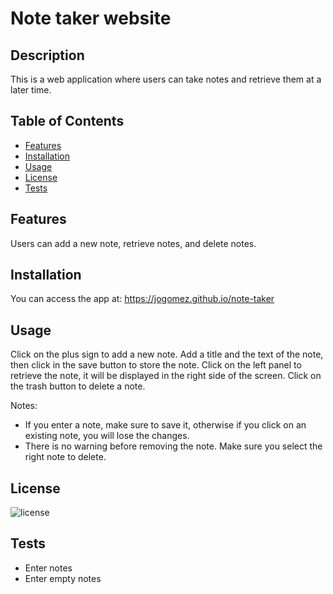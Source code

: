 # Note taker website

## Description

This is a web application where users can take notes and retrieve them at a later time.

## Table of Contents
- [Features](#features)
- [Installation](#installation)
- [Usage](#usage)
- [License](#license)
- [Tests](#testing)

## Features

Users can add a new note, retrieve notes, and delete notes.

## Installation

You can access the app at: https://jogomez.github.io/note-taker

## Usage

Click on the plus sign to add a new note. Add a title and the text of the note, then click in the save button to store the note. 
Click on the left panel to retrieve the note, it will be displayed in the right side of the screen.
Click on the trash button to delete a note. 

Notes: 
 - If you enter a note, make sure to save it, otherwise if you click on an existing note, you will lose the changes.
 - There is no warning before removing the note. Make sure you select the right note to delete.

## License

![license](https://img.shields.io/badge/license-MIT-green)

## Tests

- Enter notes
- Enter empty notes